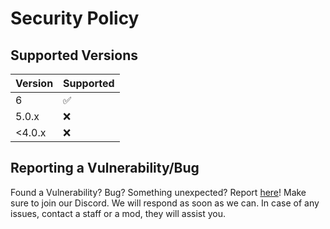 # Security Policy

## Supported Versions

| Version | Supported          |
| ------- | ------------------ |
| 6       | :white_check_mark: |
| 5.0.x   | :x:                |
|<4.0.x   | :x: |

## Reporting a Vulnerability/Bug

Found a Vulnerability? Bug? Something unexpected? 
Report [here](https://discordlists100.xyz/bug)!
Make sure to join our Discord. We will respond as soon as we can. In case of any issues, contact a staff or a mod, they will assist you. 



